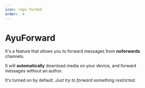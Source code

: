 ```yaml
---
icon: repo-forked
order: -4
---
```


# AyuForward

It's a feature that allows you to forward messages from **noforwards** channels.

It will **automatically** download media on your device, and forward messages without an author.

It's turned on by default. *Just try to forward something restricted.*
